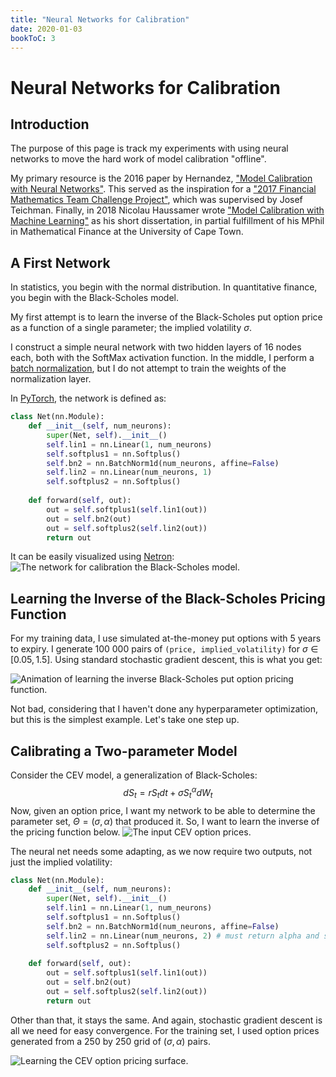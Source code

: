 ```yaml
---
title: "Neural Networks for Calibration"
date: 2020-01-03
bookToC: 3
---
```


# Neural Networks for Calibration

## Introduction
The purpose of this page is track my experiments with using neural networks to move the hard work of model calibration "offline".

My primary resource is the 2016 paper by Hernandez, ["Model Calibration with Neural Networks"]().
This served as the inspiration for a ["2017 Financial Mathematics Team Challenge Project"](), which was supervised by Josef Teichman. 
Finally, in 2018 Nicolau Haussamer wrote ["Model Calibration with Machine Learning"]() as his short dissertation, in partial fulfillment of his MPhil in Mathematical Finance at the University of Cape Town.

## A First Network
In statistics, you begin with the normal distribution.
In quantitative finance, you begin with the Black-Scholes model.

My first attempt is to learn the inverse of the Black-Scholes put option price as a function of a single parameter; the implied volatility $\sigma$.

I construct a simple neural network with two hidden layers of 16 nodes each, both with the SoftMax activation function. In the middle, I perform a [batch normalization](https://arxiv.org/abs/1502.03167), but I do not attempt to train the weights of the normalization layer.

In [PyTorch](https://pytorch.org/), the network is defined as:
```python
class Net(nn.Module):
    def __init__(self, num_neurons):
        super(Net, self).__init__()
        self.lin1 = nn.Linear(1, num_neurons)
        self.softplus1 = nn.Softplus()
        self.bn2 = nn.BatchNorm1d(num_neurons, affine=False)
        self.lin2 = nn.Linear(num_neurons, 1)
        self.softplus2 = nn.Softplus()
        
    def forward(self, out):
        out = self.softplus1(self.lin1(out))
        out = self.bn2(out)
        out = self.softplus2(self.lin2(out))
        return out
```
It can be easily visualized using [Netron]():
![The network for calibration the Black-Scholes model.](/img/bs_calibration_netron.png#center)

## Learning the Inverse of the Black-Scholes Pricing Function
For my training data, I use simulated at-the-money put options with 5 years to expiry. I generate 100 000 pairs of ``(price, implied_volatility)`` for $\sigma\in[0.05, 1.5]$.
Using standard stochastic gradient descent, this is what you get:

![Animation of learning the inverse Black-Scholes put option pricing function.](/img/bs_calibration.gif#center)

Not bad, considering that I haven't done any hyperparameter optimization, but this is the simplest example. 
Let's take one step up.

## Calibrating a Two-parameter Model
Consider the CEV model, a generalization of Black-Scholes:
$$ dS_t = rS_t dt + \sigma S^\alpha_t dW_t $$
Now, given an option price, I want my network to be able to determine the parameter set, $\Theta=(\sigma, \alpha)$ that produced it.
So, I want to learn the inverse of the pricing function below.
![The input CEV option prices.](/img/cev_calibration.jpg#center)

The neural net needs some adapting, as we now require two outputs, not just the implied volatility:
```python
class Net(nn.Module):
    def __init__(self, num_neurons):
        super(Net, self).__init__()
        self.lin1 = nn.Linear(1, num_neurons)
        self.softplus1 = nn.Softplus()
        self.bn2 = nn.BatchNorm1d(num_neurons, affine=False)
        self.lin2 = nn.Linear(num_neurons, 2) # must return alpha and sigma
        self.softplus2 = nn.Softplus()
        
    def forward(self, out):
        out = self.softplus1(self.lin1(out))
        out = self.bn2(out)
        out = self.softplus2(self.lin2(out))
        return out
```

Other than that, it stays the same. And again, stochastic gradient descent is all we need for easy convergence.
For the training set, I used option prices generated from a 250 by 250 grid of $(\sigma, \alpha)$ pairs.

![Learning the CEV option pricing surface.](/img/cev_calibration.gif#center)